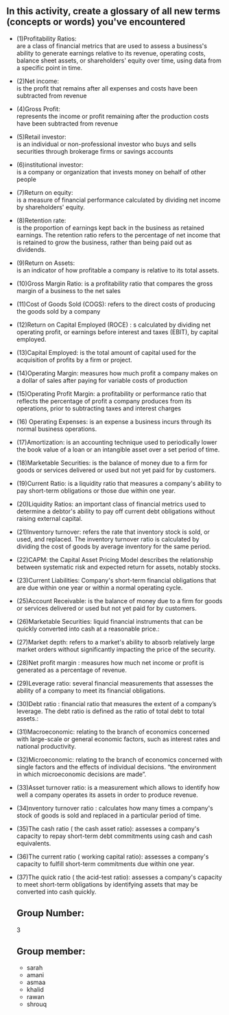 
## In this activity, create a glossary of all new terms (concepts or words) you've encountered




- (1)Profitability Ratios:  
  are a class of financial metrics that are used to assess a business's ability to generate earnings relative to its revenue, operating costs, balance sheet assets, or shareholders' equity over time, using data from a specific point in time. 

- (2)Net income:  
  is the profit that remains after all expenses and costs have been subtracted from revenue 

- (4)Gross Profit:  
  represents the income or profit remaining after the production costs have been subtracted from revenue

- (5)Retail investor:  
  is an individual or non-professional investor who buys and sells securities through brokerage firms or savings accounts
  
- (6)institutional investor:  
    is a company or organization that invests money on behalf of other people

- (7)Return on equity:  
    is a measure of financial performance calculated by dividing net income by shareholders' equity.
   
- (8)Retention rate:  
   is the proportion of earnings kept back in the business as retained earnings. The retention ratio refers to the percentage of net income that is retained to grow the business, rather than being paid out as dividends.
   
- (9)Return on Assets:  
  is an indicator of how profitable a company is relative to its total assets.
   
- (10)Gross Margin Ratio: 
    is a profitability ratio that compares the gross margin of a business to the net sales
   
- (11)Cost of Goods Sold (COGS): 
   refers to the direct costs of producing the goods sold by a company
   
- (12)Return on Capital Employed (ROCE) : 
   s calculated by dividing net operating profit, or earnings before interest and taxes (EBIT), by capital employed.
   
- (13)Capital Employed: 
   is the total amount of capital used for the acquisition of profits by a firm or project.
   
- (14)Operating Margin: 
    measures how much profit a company makes on a dollar of sales after paying for variable costs of production
      
- (15)Operating Profit Margin: 
   a profitability or performance ratio that reflects the percentage of profit a company produces from its operations, prior to subtracting taxes and interest charges
   
- (16) Operating Expenses: 
   is an expense a business incurs through its normal business operations.
   
- (17)Amortization: 
   is an accounting technique used to periodically lower the book value of a loan or an intangible asset over a set period of time.
   
- (18)Marketable Securities: 
    is the balance of money due to a firm for goods or services delivered or used but not yet paid for by customers.

- (19)Current Ratio: 
   is a liquidity ratio that measures a company's ability to pay short-term obligations or those due within one year.

- (20)Liquidity Ratios: 
   an important class of financial metrics used to determine a debtor's ability to pay off current debt obligations without raising external capital.

- (21)Inventory turnover:
    refers the rate that inventory stock is sold, or used, and replaced. The inventory turnover ratio is calculated by dividing the cost of goods by average inventory for the same period.
   
- (22)CAPM:
    the Capital Asset Pricing Model describes the relationship between systematic risk and expected return for assets, notably stocks.
   
- (23)Current Liabilities:
    Company's short-term financial obligations that are due within one year or within a normal operating cycle. 

- (25)Account Receivable:
    is the balance of money due to a firm for goods or services delivered or used but not yet paid for by customers.

- (26)Marketable Securities:
    liquid financial instruments that can be quickly converted into cash at a reasonable price.:

- (27)Market depth:
    refers to a market's ability to absorb relatively large market orders without significantly impacting the price of the security.

- (28)Net profit margin :
    measures how much net income or profit is generated as a percentage of revenue.

- (29)Leverage ratio:
    several financial measurements that assesses the ability of a company to meet its financial obligations.

- (30)Debt ratio :
    financial ratio that measures the extent of a company’s leverage. The debt ratio is defined as the ratio of total debt to total assets.:

- (31)Macroeconomic:
    relating to the branch of economics concerned with large-scale or general economic factors, such as interest rates and national productivity.

- (32)Microeconomic:
    relating to the branch of economics concerned with single factors and the effects of individual decisions. “the environment in which microeconomic decisions are made”.

- (33)Asset turnover ratio:
    is a measurement which allows to identify how well a company operates its assets in order to produce revenue.

- (34)nventory turnover ratio :
    calculates how many times a company's stock of goods is sold and replaced in a particular period of time.
      
- (35)The cash ratio ( the cash asset ratio):
    assesses a company's capacity to repay short-term debt commitments using cash and cash equivalents.

- (36)The current ratio ( working capital ratio):
    assesses a company's capacity to fulfill short-term commitments due within one year.

- (37)The quick ratio ( the acid-test ratio):
    assesses a company's capacity to meet short-term obligations by identifying assets that may be converted into cash quickly.

   
   
   ## Group Number:
   3 
   
   ## Group member:
   - sarah 
   - amani
   - asmaa
   - khalid 
   - rawan 
   - shrouq